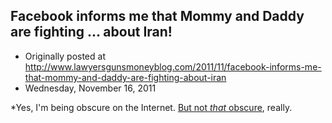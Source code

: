## Facebook informs me that Mommy and Daddy are fighting ... about Iran!

 * Originally posted at http://www.lawyersgunsmoneyblog.com/2011/11/facebook-informs-me-that-mommy-and-daddy-are-fighting-about-iran
 * Wednesday, November 16, 2011

\*Yes, I'm being obscure on the Internet. [But not _that_ obscure](http://www.unfogged.com/archives/comments\_6016.html#466143), really.
